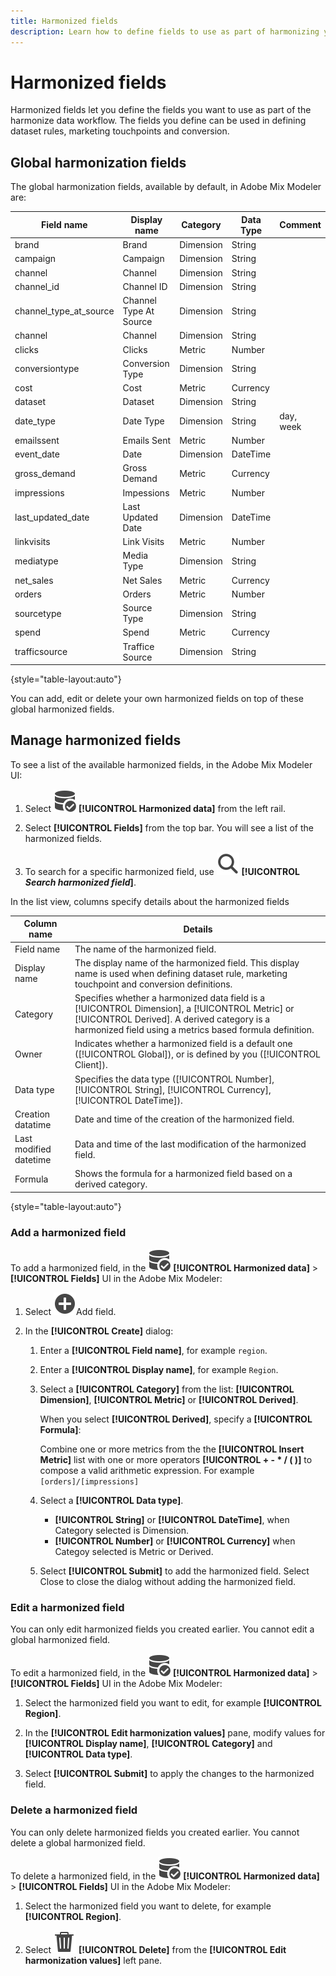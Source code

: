 ```yaml
---
title: Harmonized fields
description: Learn how to define fields to use as part of harmonizing your data in Adobe Mix Modeler.
---
```


# Harmonized fields

Harmonized fields let you define the fields you want to use as part of the harmonize data workflow. The fields you define can be used in defining dataset rules, marketing touchpoints and conversion.

## Global harmonization fields

The global harmonization fields, available by default, in Adobe Mix Modeler are: 


| Field name             | Display name           | Category  | Data Type | Comment   |
| ---------------------- | ---------------------- | --------- | --------- | --------- |
| brand                  | Brand                  | Dimension | String    |           |
| campaign               | Campaign               | Dimension | String    |           |
| channel                | Channel                | Dimension | String    |           |
| channel_id             | Channel ID             | Dimension | String    |           |
| channel_type_at_source | Channel Type At Source | Dimension | String    |           |
| channel                | Channel                | Dimension | String    |           |
| clicks                 | Clicks                 | Metric    | Number    |           |
| conversiontype         | Conversion Type        | Dimension | String    |           |
| cost                   | Cost                   | Metric    | Currency  |           |
| dataset                | Dataset                | Dimension | String    |           |
| date_type              | Date Type              | Dimension | String    | day, week |
| emailssent             | Emails Sent            | Metric    | Number    |           |
| event_date             | Date                   | Dimension | DateTime  |           |
| gross_demand           | Gross Demand           | Metric    | Currency  |           |
| impressions            | Impessions             | Metric    | Number    |           |
| last_updated_date      | Last Updated Date      | Dimension | DateTime  |           |
| linkvisits             | Link Visits            | Metric    | Number    |           |
| mediatype              | Media Type             | Dimension | String    |           |
| net_sales              | Net Sales              | Metric    | Currency  |           |
| orders                 | Orders                 | Metric    | Number    |           |
| sourcetype             | Source Type            | Dimension | String    |           |
| spend                  | Spend                  | Metric    | Currency  |           |
| trafficsource          | Traffice Source        | Dimension | String    |           |

{style="table-layout:auto"}

You can add, edit or delete your own harmonized fields on top of these global harmonized fields.

## Manage harmonized fields

To see a list of the available harmonized fields, in the Adobe Mix Modeler UI:

1. Select ![DataSearch](../assets/icons/DataCheck.svg) **[!UICONTROL Harmonized data]** from the left rail.
   
1. Select **[!UICONTROL Fields]** from the top bar. You will see a list of the harmonized fields.

1. To search for a specific harmonized field, use ![Search](../assets/icons/Search.svg) **[!UICONTROL *Search harmonized field*]**.

In the list view, columns specify details about the harmonized fields

| Column name            | Details   |
| ---------------------- | ----------|
| Field name             | The name of the harmonized field.  |
| Display name           | The display name of the harmonized field. This display name is used when defining dataset rule, marketing touchpoint and conversion definitions.   |
| Category               | Specifies whether a harmonized data field is a [!UICONTROL Dimension], a [!UICONTROL Metric] or [!UICONTROL Derived]. A derived category is a harmonized field using a metrics based formula definition. |
| Owner                  | Indicates whether a harmonized field is a default one ([!UICONTROL Global]), or is defined by you ([!UICONTROL Client]). |
| Data type              | Specifies the data type ([!UICONTROL Number], [!UICONTROL String], [!UICONTROL Currency], [!UICONTROL DateTime]).  |
| Creation datatime      | Date and time of the creation of the harmonized field. |
| Last modified datetime | Data and time of the last modification of the harmonized field. |
| Formula                | Shows the formula for a harmonized field based on a derived category. |

{style="table-layout:auto"}


### Add a harmonized field

To add a harmonized field, in the ![DataSearch](../assets/icons/DataCheck.svg) **[!UICONTROL Harmonized data]** > **[!UICONTROL Fields]** UI in the Adobe Mix Modeler:

1. Select ![Add](../assets/icons/AddCircle.svg)Add field.

1. In the **[!UICONTROL Create]** dialog:

    1. Enter a **[!UICONTROL Field name]**, for example `region`.
    1. Enter a **[!UICONTROL Display name]**, for example `Region`.
    1. Select a **[!UICONTROL Category]** from the list: **[!UICONTROL Dimension]**, **[!UICONTROL Metric]** or **[!UICONTROL Derived]**.

       When you select **[!UICONTROL Derived]**, specify a **[!UICONTROL Formula]**:

       Combine one or more metrics from the the **[!UICONTROL Insert Metric]** list with one or more operators **[!UICONTROL + - * / ( )]** to compose a valid arithmetic expression. For example `[orders]/[impressions]`

    1. Select a **[!UICONTROL Data type]**.
       
       - **[!UICONTROL String]** or **[!UICONTROL DateTime]**, when Category selected is Dimension.  
       - **[!UICONTROL Number]** or **[!UICONTROL Currency]** when Categoy selected is Metric or Derived.

    1. Select **[!UICONTROL Submit]** to add the harmonized field. Select Close to close the dialog without adding the harmonized field.


### Edit a harmonized field

You can only edit harmonized fields you created earlier. You cannot edit a global harmonized field.

To edit a harmonized field, in the ![DataSearch](../assets/icons/DataCheck.svg) **[!UICONTROL Harmonized data]** > **[!UICONTROL Fields]** UI in the Adobe Mix Modeler:

1. Select the harmonized field you want to edit, for example **[!UICONTROL Region]**.

1. In the **[!UICONTROL Edit harmonization values]** pane, modify values for **[!UICONTROL Display name]**, **[!UICONTROL Category]** and **[!UICONTROL Data type]**.

1. Select **[!UICONTROL Submit]** to apply the changes to the harmonized field.

### Delete a harmonized field

You can only delete harmonized fields you created earlier. You cannot delete a global harmonized field.

To delete a harmonized field, in the ![DataSearch](../assets/icons/DataCheck.svg) **[!UICONTROL Harmonized data]** > **[!UICONTROL Fields]** UI in the Adobe Mix Modeler:

1. Select the harmonized field you want to delete, for example **[!UICONTROL Region]**.

1. Select ![Delete](../assets/icons/Delete.svg) **[!UICONTROL Delete]** from the **[!UICONTROL Edit harmonization values]** left pane.


